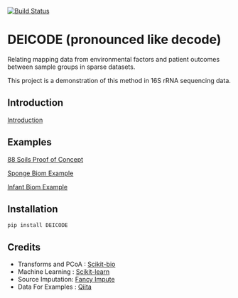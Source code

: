 [![Build Status](https://travis-ci.org/cjm007/DEICODE.svg?branch=master)](https://travis-ci.org/cjm007/DEICODE)

# DEICODE (pronounced like decode)

Relating mapping data from environmental factors and patient outcomes between sample groups in sparse datasets.

This project is a demonstration of this method in 16S rRNA sequencing data. 

## Introduction

[Introduction](https://github.com/cjm007/DEICODE/blob/master/Examples/Introduction.ipynb)

## Examples

[88 Soils Proof of Concept](https://github.com/cjm007/DEICODE/blob/master/Examples/88_soils.ipynb)

[Sponge Biom Example](https://github.com/cjm007/DEICODE/blob/master/Examples/sponge_biom.ipynb)

[Infant Biom Example](https://github.com/cjm007/DEICODE/blob/master/Examples/infant_biom.ipynb)

## Installation

    pip install DEICODE

## Credits

- Transforms and PCoA : [Scikit-bio](https://github.com/biocore/scikit-bio)
- Machine Learning : [Scikit-learn](https://github.com/scikit-learn/scikit-learn)
- Source Imputation: [Fancy Impute](https://github.com/hammerlab/fancyimpute)
- Data For Examples : [Qiita](https://qiita.ucsd.edu/)
